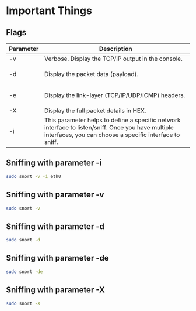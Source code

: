 # Important Things

## Flags

| Parameter | Description                                                                                                                                                    |
| --------- | -------------------------------------------------------------------------------------------------------------------------------------------------------------- |
| -v        | Verbose. Display the TCP/IP output in the console.                                                                                                             |
| -d        | <p>Display the packet data (payload).<br></p>                                                                                                                  |
| -e        | <p>Display the link-layer (TCP/IP/UDP/ICMP) headers. <br></p>                                                                                                  |
| -X        | Display the full packet details in HEX.                                                                                                                        |
| -i        | This parameter helps to define a specific network interface to listen/sniff. Once you have multiple interfaces, you can choose a specific interface to sniff.  |



## Sniffing with parameter -i

```bash
sudo snort -v -i eth0
```



## Sniffing with parameter -v

```bash
sudo snort -v
```

## Sniffing with parameter -d

```bash
sudo snort -d
```

## Sniffing with parameter -de

```bash
sudo snort -de
```

## Sniffing with parameter -X

```bash
sudo snort -X
```
